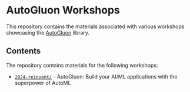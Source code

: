 # AutoGluon Workshops
This repository contains the materials associated with various workshops showcasing the [AutoGluon](https://github.com/autogluon/autogluon) library.

## Contents
The repository contains materials for the following workshops:
- [`2024-reinvent/`](2024-reinvent/) - AutoGluon: Build your AI/ML applications with the superpower of AutoML


